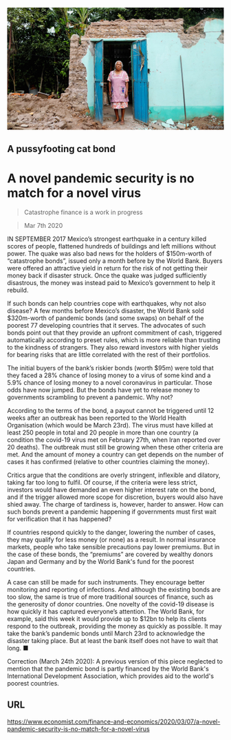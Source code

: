 ![](./images/20200307_FNP003_0.jpg)

## A pussyfooting cat bond

# A novel pandemic security is no match for a novel virus

> Catastrophe finance is a work in progress

> Mar 7th 2020

IN SEPTEMBER 2017 Mexico’s strongest earthquake in a century killed scores of people, flattened hundreds of buildings and left millions without power. The quake was also bad news for the holders of $150m-worth of “catastrophe bonds”, issued only a month before by the World Bank. Buyers were offered an attractive yield in return for the risk of not getting their money back if disaster struck. Once the quake was judged sufficiently disastrous, the money was instead paid to Mexico’s government to help it rebuild.

If such bonds can help countries cope with earthquakes, why not also disease? A few months before Mexico’s disaster, the World Bank sold $320m-worth of pandemic bonds (and some swaps) on behalf of the poorest 77 developing countries that it serves. The advocates of such bonds point out that they provide an upfront commitment of cash, triggered automatically according to preset rules, which is more reliable than trusting to the kindness of strangers. They also reward investors with higher yields for bearing risks that are little correlated with the rest of their portfolios.

The initial buyers of the bank’s riskier bonds (worth $95m) were told that they faced a 28% chance of losing money to a virus of some kind and a 5.9% chance of losing money to a novel coronavirus in particular. Those odds have now jumped. But the bonds have yet to release money to governments scrambling to prevent a pandemic. Why not?

According to the terms of the bond, a payout cannot be triggered until 12 weeks after an outbreak has been reported to the World Health Organisation (which would be March 23rd). The virus must have killed at least 250 people in total and 20 people in more than one country (a condition the covid-19 virus met on February 27th, when Iran reported over 20 deaths). The outbreak must still be growing when these other criteria are met. And the amount of money a country can get depends on the number of cases it has confirmed (relative to other countries claiming the money).

Critics argue that the conditions are overly stringent, inflexible and dilatory, taking far too long to fulfil. Of course, if the criteria were less strict, investors would have demanded an even higher interest rate on the bond, and if the trigger allowed more scope for discretion, buyers would also have shied away. The charge of tardiness is, however, harder to answer. How can such bonds prevent a pandemic happening if governments must first wait for verification that it has happened?

If countries respond quickly to the danger, lowering the number of cases, they may qualify for less money (or none) as a result. In normal insurance markets, people who take sensible precautions pay lower premiums. But in the case of these bonds, the “premiums” are covered by wealthy donors Japan and Germany and by the World Bank's fund for the poorest countries.

A case can still be made for such instruments. They encourage better monitoring and reporting of infections. And although the existing bonds are too slow, the same is true of more traditional sources of finance, such as the generosity of donor countries. One novelty of the covid-19 disease is how quickly it has captured everyone’s attention. The World Bank, for example, said this week it would provide up to $12bn to help its clients respond to the outbreak, providing the money as quickly as possible. It may take the bank’s pandemic bonds until March 23rd to acknowledge the disaster taking place. But at least the bank itself does not have to wait that long. ■

Correction (March 24th 2020): A previous version of this piece neglected to mention that the pandemic bond is partly financed by the World Bank's International Development Association, which provides aid to the world's poorest countries.

## URL

https://www.economist.com/finance-and-economics/2020/03/07/a-novel-pandemic-security-is-no-match-for-a-novel-virus
